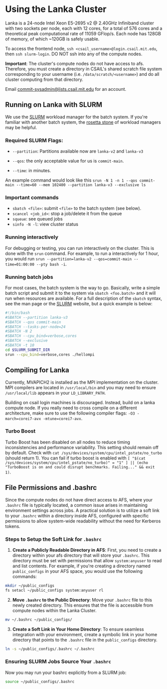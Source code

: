 # Using the Lanka Cluster

Lanka is a 24-node Intel Xeon E5-2695 v2 @ 2.40GHz Infiniband cluster with two sockets per node, each with 12 cores, for a total of 576 cores and a theoretical peak computational rate of 11059 GFlop/s. Each node has 128GB of memory, of which ~120GB is safely usable.

To access the frontend node, `ssh <csail_username>@login.csail.mit.edu`, then `ssh slurm-login`. DO NOT ssh into any of the compute nodes.

**Important**: The cluster's compute nodes do not have access to afs. Therefore, you must create a directory in CSAIL's shared scratch file system corresponding to your username (i.e. `/data/scratch/<username>`) and do all cluster computing from that directory.

Email commit-sysadmin@lists.csail.mit.edu for an account.

## Running on Lanka with SLURM

We use the [SLURM](http://slurm.schedmd.com) workload manager for the batch system. If you're familiar with another batch system, the [rosetta stone](http://slurm.schedmd.com/rosetta.pdf) of workload managers may be helpful.

### Required SLURM Flags:

- `--partition`: Partitions available now are `lanka-v2` and `lanka-v3`

- `--qos`: the only acceptable value for us is `commit-main`.

- `--time`: in minutes. 

An example command would look like this `srun -N 1 -n 1 --qos commit-main --time=60 --mem 102400 --partition lanka-v3 --exclusive ls`

### Important commands

- `sbatch <file>`: submit `<file>` to the batch system (see below).
- `scancel <job_id>`: stop a job/delete it from the queue
- `squeue`: see queued jobs
- `sinfo -N -l`: view cluster status

### Running interactively

For debugging or testing, you can run interactively on the cluster. This is done with the `srun` command. For example, to run a interactively for 1 hour, you would run `srun --partition=lanka-v2 --qos=commit-main --time=01:00:00 --pty bash -i`.

### Running batch jobs

For most cases, the batch system is the way to go. Basically, write a simple batch script and submit it to the system via `sbatch <foo.batch>` and it will run when resources are available. For a full description of the `sbatch` syntax, see the man page or the [SLURM](http://slurm.schedmd.com) website, but a quick example is below:

```bash
#!/bin/bash
#SBATCH --partition lanka-v3
#SBATCH --qos commit-main
#SBATCH --tasks-per-node=24
#SBATCH -N 2
#SBATCH --cpu_bind=verbose,cores
#SBATCH --exclusive
#SBATCH -t 10
cd $SLURM_SUBMIT_DIR
srun --cpu_bind=verbose,cores ./hellompi
```

## Compiling for Lanka

Currently, MVAPICH2 is installed as the MPI implementation on the cluster. MPI compilers are located in `/usr/local/bin` and you may need to ensure `/usr/local/lib` appears in your `LD_LIBRARY_PATH`.

Building on csail login machines is discouraged. Instead, build on a lanka compute node. If you really need to cross compile on a different architecture, make sure to use the following compiler flags: `-O3 -march=corei7-avx -mtune=corei7-avx`.

### Turbo Boost

Turbo Boost has been disabled on all nodes to reduce timing inconsistencies and performance variability. This setting should remain off by default. Check with `cat /sys/devices/system/cpu/intel_pstate/no_turbo` (should return 1). You can fail if turbo boost is enabled with `[ "$(cat /sys/devices/system/cpu/intel_pstate/no_turbo)" = "1" ] || (echo "TurboBoost is on and could disrupt benchmarks. Failing..." && exit 1)`.

## File Permissions and .bashrc

Since the compute nodes do not have direct access to AFS, where your `.bashrc` file is typically located, a common issue arises in maintaining environment settings across jobs. A practical solution is to utilize a soft link to your `.bashrc` within a directory inside AFS, configured with specific permissions to allow system-wide readability without the need for Kerberos tokens.

### Steps to Setup the Soft Link for `.bashrc`

1. **Create a Publicly Readable Directory in AFS**: First, you need to create a directory within your afs directory that will store your `.bashrc`. This directory must be set with permissions that allow `system:anyuser` to read and list contents. For example, if you're creating a directory named `public_configs` in your AFS space, you would use the following commands:

```bash
mkdir ~/public_configs
fs setacl ~/public_configs system:anyuser rl
```

2. **Move `.bashrc` to the Public Directory**: Move your `.bashrc` file to this newly created directory. This ensures that the file is accessible from compute nodes within the Lanka Cluster.

```bash
mv ~/.bashrc ~/public_configs/
```

3. **Create a Soft Link in Your Home Directory**: To ensure seamless integration with your environment, create a symbolic link in your home directory that points to the `.bashrc` file in the `public_configs` directory.

```bash
ln -s ~/public_configs/.bashrc ~/.bashrc
```

### Ensuring SLURM Jobs Source Your `.bashrc`

Now you may run your bashrc explicitly from a SLURM job:

```bash
source ~/public_configs/.bashrc
```
